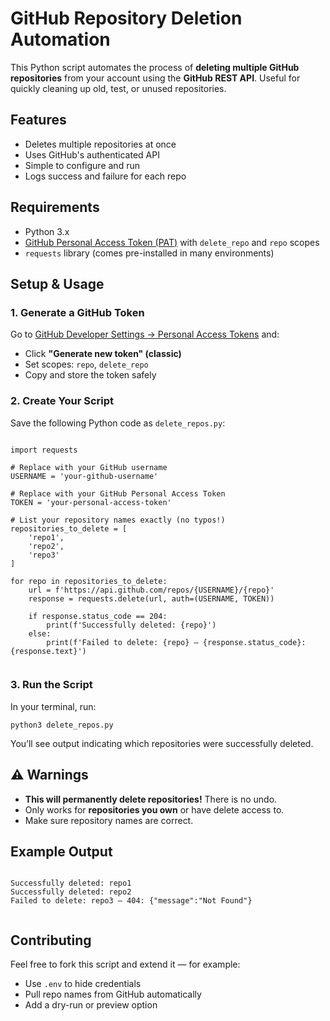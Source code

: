 <!DOCTYPE html>
<html lang="en">
<head>
  <meta charset="UTF-8">
  
<body>

  <h1> GitHub Repository Deletion Automation </h1>

  <p>This Python script automates the process of <strong>deleting multiple GitHub repositories</strong> from your account using the <strong>GitHub REST API</strong>. Useful for quickly cleaning up old, test, or unused repositories.</p>

  <h2> Features</h2>
  <ul>
    <li>Deletes multiple repositories at once</li>
    <li>Uses GitHub's authenticated API</li>
    <li>Simple to configure and run</li>
    <li>Logs success and failure for each repo</li>
  </ul>

  <h2> Requirements</h2>
  <ul>
    <li>Python 3.x</li>
    <li><a href="https://github.com/settings/tokens">GitHub Personal Access Token (PAT)</a> with <code>delete_repo</code> and <code>repo</code> scopes</li>
    <li><code>requests</code> library (comes pre-installed in many environments)</li>
  </ul>

  <h2> Setup & Usage</h2>

  <h3>1. Generate a GitHub Token</h3>
  <p>Go to <a href="https://github.com/settings/tokens">GitHub Developer Settings → Personal Access Tokens</a> and:</p>
  <ul>
    <li>Click <strong>"Generate new token" (classic)</strong></li>
    <li>Set scopes: <code>repo</code>, <code>delete_repo</code></li>
    <li>Copy and store the token safely</li>
  </ul>

  <h3>2.  Create Your Script</h3>
  <p>Save the following Python code as <code>delete_repos.py</code>:</p>

  <pre><code>
import requests

# Replace with your GitHub username
USERNAME = 'your-github-username'

# Replace with your GitHub Personal Access Token
TOKEN = 'your-personal-access-token'

# List your repository names exactly (no typos!)
repositories_to_delete = [
    'repo1',
    'repo2',
    'repo3'
]

for repo in repositories_to_delete:
    url = f'https://api.github.com/repos/{USERNAME}/{repo}'
    response = requests.delete(url, auth=(USERNAME, TOKEN))

    if response.status_code == 204:
        print(f'Successfully deleted: {repo}')
    else:
        print(f'Failed to delete: {repo} — {response.status_code}: {response.text}')
  </code></pre>

  <h3>3.  Run the Script</h3>
  <p>In your terminal, run:</p>
  <pre><code>python3 delete_repos.py</code></pre>

  <p>You’ll see output indicating which repositories were successfully deleted.</p>

  <h2 class="warning">⚠️ Warnings</h2>
  <ul>
    <li><strong>This will permanently delete repositories!</strong> There is no undo.</li>
    <li>Only works for <strong>repositories you own</strong> or have delete access to.</li>
    <li>Make sure repository names are correct.</li>
  </ul>

  <h2>  Example Output</h2>
  <pre><code>
Successfully deleted: repo1
Successfully deleted: repo2
Failed to delete: repo3 — 404: {"message":"Not Found"}
  </code></pre>

  <h2> Contributing</h2>
  <p>Feel free to fork this script and extend it — for example:</p>
  <ul>
    <li>Use <code>.env</code> to hide credentials</li>
    <li>Pull repo names from GitHub automatically</li>
    <li>Add a dry-run or preview option</li>
  </ul>


</body>
</html>
